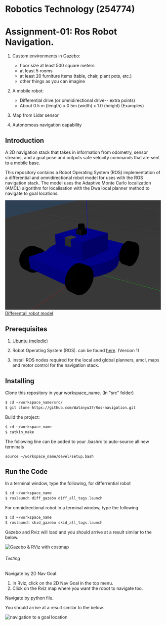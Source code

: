 # Robotics Technology (254774)
# Assignment-01: Ros Robot Navigation. 

1. Custom environments in Gazebo:
   - floor size at least 500 square meters
   - at least 5 rooms
   - at least 20 furniture items (table, chair, plant pots, etc.)
   - other things as you can imagine
   
2. A mobile robot:
   - Differential drive (or omnidirectional drive-- extra points)
   - About 0.5 m (length) x 0.5m (width) x 1.0 (height) (Examples)
   
3. Map from Lidar sensor

4. Autonomous navigation capability

## Introduction

A 2D navigation stack that takes in information from odometry, sensor streams, and a goal pose and outputs safe velocity commands that are sent to a mobile base.

This repository contains a Robot Operating System (ROS) implementation of a differential and omnidirectional robot model for uses with the ROS navigation stack.
The model uses the Adaptive Monte Carlo localization (AMCL) algorithm  for localisation with the Dwa local planner method to navigate to goal locations.

![Omnidirectional robot model](images/skid_robot.png) [Differentail robot model](images/diff_robot.png)

## Prerequisites

1. [Ubuntu (melodic)](http://wiki.ros.org/melodic/Installation/Ubuntu) 

2. Robot Operating System (ROS). can be found [here](http://wiki.ros.org/ROS/Installation). (Version 1)

3. Install ROS nodes required for the local and global planners, amcl, maps and motor control for the navigation stack.

## Installing

Clone this repository in your workspace_name. (In "src" folder)

```sh
$ cd ~/workspace_name/src/
$ git clone https://github.com/Watanyu37/Ros-navigation.git
```

Build the project:
```sh
$ cd ~/workspace_name
$ catkin_make
```

The following line can be added to your .bashrc to auto-source all new terminals
```
source ~/workspace_name/devel/setup.bash
```

## Run the Code

In a terminal window, type the following, for differrential robot  
```sh
$ cd ~/workspace_name
$ roslaunch diff_gazebo diff_all_tags.launch
```
For omnidirectional robot
In a terminal window, type the following
```sh
$ cd ~/workspace_name
$ roslaunch skid_gazebo skid_all_tags.launch
```

Gazebo and Rviz will load and you should arrive at a result similar to the below.

![Gazebo & RViz with costmap](images/RvizGazebo.png)

###### Testing 

Navigate by 2D Nav Goal
1. In Rviz, click on the 2D Nav Goal in the top menu. 
2. Click on the Rviz map where you want the robot to navigate too. 

Navigate by python file.

You should arrive at a result similar to the below.

![navigation to a goal location](images/nav_goal.png)

